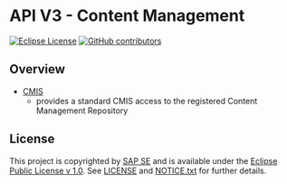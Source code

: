 # API V3 - Content Management

[![Eclipse License](http://img.shields.io/badge/license-Eclipse-brightgreen.svg)](LICENSE)
[![GitHub contributors](https://img.shields.io/github/contributors/dirigiblelabs/api-v3-cms.svg)](https://github.com/dirigiblelabs/api-v3-cms/graphs/contributors)

## Overview

* [CMIS](http://www.dirigible.io/api/cmis.html)
  - provides a standard CMIS access to the registered Content Management Repository

## License

This project is copyrighted by [SAP SE](http://www.sap.com/) and is available under the [Eclipse Public License v 1.0](https://www.eclipse.org/legal/epl-v10.html). See [LICENSE](LICENSE) and [NOTICE.txt](NOTICE.txt) for further details.
